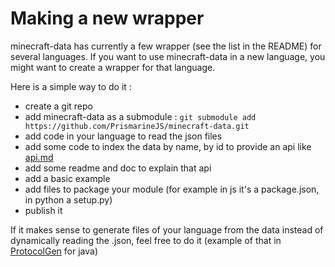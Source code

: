 # Making a new wrapper

minecraft-data has currently a few wrapper (see the list in the README) for several languages.
If you want to use minecraft-data in a new language, you might want to create a wrapper for that language.

Here is a simple way to do it :

* create a git repo
* add minecraft-data as a submodule : 
  `git submodule add https://github.com/PrismarineJS/minecraft-data.git`
* add code in your language to read the json files
* add some code to index the data by name, by id to provide an api like 
[api.md](https://github.com/PrismarineJS/node-minecraft-data/blob/master/doc/api.md)
* add some readme and doc to explain that api
* add a basic example
* add files to package your module (for example in js it's a package.json, in python a setup.py)
* publish it

If it makes sense to generate files of your language from the data instead of dynamically reading the .json,
 feel free to do it (example of that in [ProtocolGen](https://github.com/Johni0702/ProtocolGen) for java)